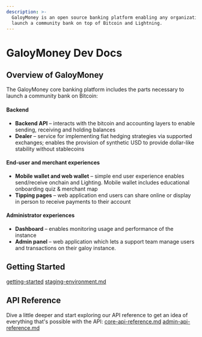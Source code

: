```yaml
---
description: >-
  GaloyMoney is an open source banking platform enabling any organization to
  launch a community bank on top of Bitcoin and Lightning.
---
```


# GaloyMoney Dev Docs

## Overview of GaloyMoney

The GaloyMoney core banking platform includes the parts necessary to launch a community bank on Bitcoin:

#### Backend

* **Backend API** – interacts with the bitcoin and accounting layers to enable sending, receiving and holding balances
* **Dealer** – service for implementing fiat hedging strategies via supported exchanges; enables the provision of synthetic USD to provide dollar-like stability without stablecoins

#### End-user and merchant experiences

* **Mobile wallet and web wallet** – simple end user experience enables send/receive onchain and Lighting. Mobile wallet includes educational onboarding quiz & merchant map
* **Tipping pages** – web application end users can share online or display in person to receive payments to their account

#### Administrator experiences

* **Dashboard** – enables monitoring usage and performance of the instance
* **Admin panel** – web application which lets a support team manage users and transactions on their galoy instance.

## Getting Started
[getting-started](/docs/getting-started/)
[staging-environment.md](/docs/staging-environment)

## API Reference
Dive a little deeper and start exploring our API reference to get an idea of everything that's possible with the API:
[core-api-reference.md](/docs/reference/core-api-reference.md)
[admin-api-reference.md](/docs/reference/admin-api-reference)
